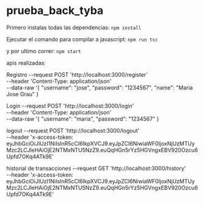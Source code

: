 # prueba_back_tyba

Primero instalas todas las dependencias:
``npm install``

Ejecutar el comando para compilar a javascript:
``npm run tsc``

y por ultimo correr:
``npm start``

apis realizadas:

Registro
--request POST 'http://localhost:3000/register' \
--header 'Content-Type: application/json' \
--data-raw '{
    "username": "jose",
    "password": "1234567",
    "name": "Maria Jose Grau"
}

Login
--request POST 'http://localhost:3000/login' \
--header 'Content-Type: application/json' \
--data-raw '{
    "username": "maria",
    "password": "1234567"
}

logout
--request POST 'http://localhost:3000/logout' \
--header 'x-access-token: eyJhbGciOiJIUzI1NiIsInR5cCI6IkpXVCJ9.eyJpZCI6NiwiaWF0IjoxNjUzMTUyMzc2LCJleHAiOjE2NTMxNTU5NzZ9.euQqHGn5rYz5HGVngxEBV920Ozcu6Upfd7OKq4ATk9E'

historial de transacciones
--request GET 'http://localhost:3000/history' \
--header 'x-access-token: eyJhbGciOiJIUzI1NiIsInR5cCI6IkpXVCJ9.eyJpZCI6NiwiaWF0IjoxNjUzMTUyMzc2LCJleHAiOjE2NTMxNTU5NzZ9.euQqHGn5rYz5HGVngxEBV920Ozcu6Upfd7OKq4ATk9E'